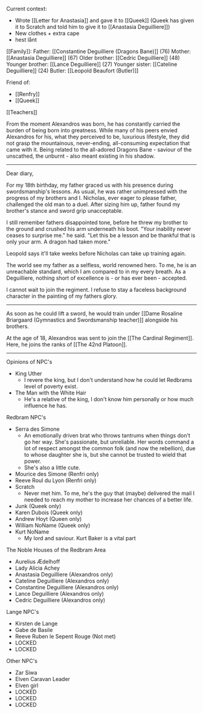 
Current context:
- Wrote [[Letter for Anastasia]] and gave it to [[Queek]] (Queek has given it to Scratch and told him to give it to [[Anastasia Deguilliere]])
- New clothes + extra cape
- hest lånt

[[Family]]:
Father: [[Constantine Deguilliere (Dragons Bane)]] (76)
Mother: [[Anastasia Deguilliere]] (67)
Older brother: [[Cedric Deguilliere]] (48)
Younger brother: [[Lance Deguilliere]] (27)
Younger sister: [[Cateline Deguilliere]] (24)
Butler: [[Leopold Beaufort (Butler)]]

Friend of:
- [[Renfry]]
- [[Queek]]

[[Teachers]]

From the moment Alexandros was born, he has constantly carried the burden of being born into greatness. While many of his peers envied Alexandros for his, what they perceived to be, luxurious lifestyle, they did not grasp the mountainous, never-ending, all-consuming expectation that came with it. Being related to the all-adored Dragons Bane - saviour of the unscathed, the unburnt - also meant existing in his shadow.

----
Dear diary,

For my 18th birthday, my father graced us with his presence during swordsmanship's lessons. As usual, he was rather unimpressed with the progress of my brothers and I.
Nicholas, ever eager to please father, challenged the old man to a duel.
After sizing him up, father found my brother's stance and sword grip unacceptable.

I still remember fathers disappointed tone, before he threw my brother to the ground and crushed his arm underneath his boot.
"Your inability never ceases to surprise me." he said.
"Let this be a lesson and be thankful that is only your arm. A dragon had taken more."

Leopold says it'll take weeks before Nicholas can take up training again.

The world see my father as a selfless, world renowned hero. 
To me, he is an unreachable standard, which I am compared to in my every breath.
As a Deguilliere, nothing short of excellence is - or has ever been - accepted.

I cannot wait to join the regiment.
I refuse to stay a faceless background character in the painting of my fathers glory.

---


As soon as he could lift a sword, he would train under [[Dame Rosaline Briargaard (Gymnastics and Swordsmanship teacher)]] alongside his brothers.

At the age of 18, Alexandros was sent to join the [[The Cardinal Regiment]].
Here, he joins the ranks of [[The 42nd Platoon]].


-----
Opinions of NPC's 

- King Uther
	- I revere the king, but I don't understand how he could let Redbrams level of poverty exist.
- The Man with the White Hair
	- He's a relative of the king, I don't know him personally or how much influence he has.

Redbram NPC's

- Serra des Simone
	- An emotionally driven brat who throws tantrums when things don't go her way. She's passionate, but unreliable. Her words command a lot of respect amongst the common folk (and now the rebellion), due to whose daughter she is, but she cannot be trusted to wield that power.
	- She's also a little cute.
- Mourice des Simone (Renfri only)
- Reeve Roul du Lyon (Renfri only)
- Scratch
	- Never met him. To me, he's the guy that (maybe) delivered the mail I needed to reach my mother to increase her chances of a better life.
- Junk (Queek only)
- Karen Dubois (Queek only)
- Andrew Hoyt (Queen only)
- William NoName (Queek only)
- Kurt NoName
	- My lord and saviour. Kurt Baker is a vital part

The Noble Houses of the Redbram Area

- Aurelius Ædelhoff
- Lady Alicia Achey
- Anastasia Deguilliere (Alexandros only)
- Cateline Deguilliere (Alexandros only)
- Constantine Deguilliere (Alexandros only)
- Lance Deguilliere (Alexandros only)
- Cedric Deguilliere (Alexandros only)

Lange NPC's

- Kirsten de Lange
- Gabe de Basile
- Reeve Ruben le Sepent Rouge (Not met)
- LOCKED
- LOCKED

Other NPC's

- Zar Siwa
- Elven Caravan Leader
- Elven girl
- LOCKED
- LOCKED
- LOCKED